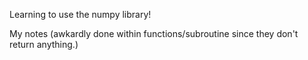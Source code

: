 Learning to use the numpy library!

My notes (awkardly done within functions/subroutine since they don't return anything.)
